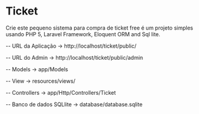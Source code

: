 # Ticket

Crie este pequeno sistema para compra de ticket free é um projeto simples usando PHP 5, Laravel Framework, Eloquent ORM and Sql lite.

-- URL da Aplicação -> http://localhost/ticket/public/

-- URL do Admin -> http://localhost/ticket/public/admin

-- Models -> app/Models

-- View -> resources/views/

-- Controllers -> app/Http/Controllers/Ticket

-- Banco de dados SQLlite -> database/database.sqlite
